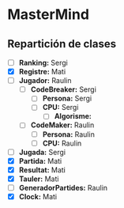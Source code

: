 # MasterMind

## Repartición de clases
- [ ] **Ranking:** Sergi
- [x] **Registre:** Mati
- [ ] **Jugador:** Raulin
  - [ ] **CodeBreaker:** Sergi
    - [ ] **Persona:** Sergi
    - [ ] **CPU:** Sergi
      - [ ] **Algorisme:** 
  - [ ] **CodeMaker:** Raulin
    - [ ] **Persona:** Raulin
    - [ ] **CPU:** Raulin
- [ ] **Jugada:** Sergi
- [x] **Partida:** Mati
- [x] **Resultat:** Mati
- [x] **Tauler:** Mati
- [ ] **GeneradorPartides:** Raulin
- [x] **Clock:** Mati
